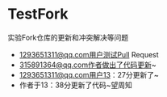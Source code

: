 # TestFork
实验Fork仓库的更新和冲突解决等问题
+ 1293651311@qq.com用户测试Pull Request
+ 315891364@qq.com作者做出了代码更新~
+ 1293651311@qq.com用户13：27分更新了~
+ 作者于13：38分更新了代码~望周知
